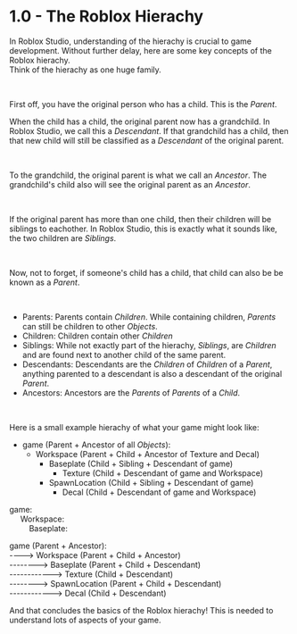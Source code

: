 # 1.0 - The Roblox Hierachy

In Roblox Studio, understanding of the hierachy is crucial to game development. Without further delay, here
are some key concepts of the Roblox hierachy.
<br>
Think of the hierachy as one huge family.

<br>

First off, you have the original person who has a child. This is the *Parent*.
<br>

When the child has a child, the original parent now has a grandchild. In Roblox Studio, we call this a *Descendant*.
If that grandchild has a child, then that new child will still be classified as a *Descendant* of the original parent.

<br>

To the grandchild, the original parent is what we call an *Ancestor*.
The grandchild's child also will see the original parent as an *Ancestor*.

<br>

If the original parent has more than one child, then their children will be siblings to eachother.
In Roblox Studio, this is exactly what it sounds like, the two children are *Siblings*.

<br>

Now, not to forget, if someone's child has a child, that child can also be be known as a *Parent*.

<br>

- Parents: Parents contain *Children*. While containing children, *Parents* can still be children to other *Objects*.
- Children: Children contain other *Children*
- Siblings: While not exactly part of the hierachy, *Siblings*, are *Children* and are found next to another child of the same parent.
- Descendants: Descendants are the *Children* of *Children* of a *Parent*, anything parented to a descendant is also a descendant of the original *Parent*.
- Ancestors: Ancestors are the *Parents* of *Parents* of a *Child*.

<br>

Here is a small example hierachy of what your game might look like:

- game (Parent + Ancestor of all *Objects*): <br>
    - Workspace (Parent + Child + Ancestor of Texture and Decal) <br>
        - Baseplate (Child + Sibling + Descendant of game) <br>
            - Texture (Child + Descendant of game and Workspace) <br>
        - SpawnLocation (Child + Sibling + Descendant of game) <br>
            - Decal (Child + Descendant of game and Workspace)

game: <br>
&nbsp;&nbsp;&nbsp;&nbsp; Workspace: <br>
&nbsp;&nbsp;&nbsp;&nbsp;&nbsp;&nbsp;&nbsp;&nbsp; Baseplate: <br>

game (Parent + Ancestor): <br>
----> Workspace (Parent + Child + Ancestor) <br>
--------> Baseplate (Parent + Child + Descendant) <br>
------------> Texture (Child + Descendant) <br>
--------> SpawnLocation (Parent + Child + Descendant) <br>
------------> Decal (Child + Descendant) <br>

And that concludes the basics of the Roblox hierachy! This is needed to understand lots of aspects of your game.
